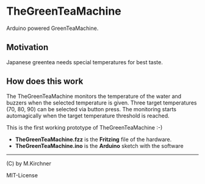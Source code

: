 # TheGreenTeaMachine
Arduino powered GreenTeaMachine.

## Motivation
Japanese greentea needs special temperatures for best taste.

## How does this work
The TheGreenTeaMachine monitors the temperature of the water and buzzers when the selected temperature is given.
Three target temperatures (70, 80, 90) can be selected via button press.
The monitoring starts automagically when the target temperature threshold is reached.



This is the first working prototype of TheGreenTeaMachine :-)

- **TheGreenTeaMachine.fzz** is the **Fritzing** file of the hardware.
- **TheGreenTeaMachine.ino** is the **Arduino** sketch with the software

---
(C) by M.Kirchner

MIT-License
